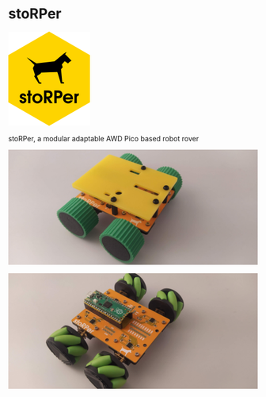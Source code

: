 # stoRPer

![Alt text](images/hexbin_sticker.png?raw=true "Title")

stoRPer, a modular adaptable AWD Pico based robot rover

![Alt text](images/IMG_20231103_135700.jpg?raw=true "Title")

![Alt text](images/IMG_20231103_135725.jpg?raw=true "Title")
